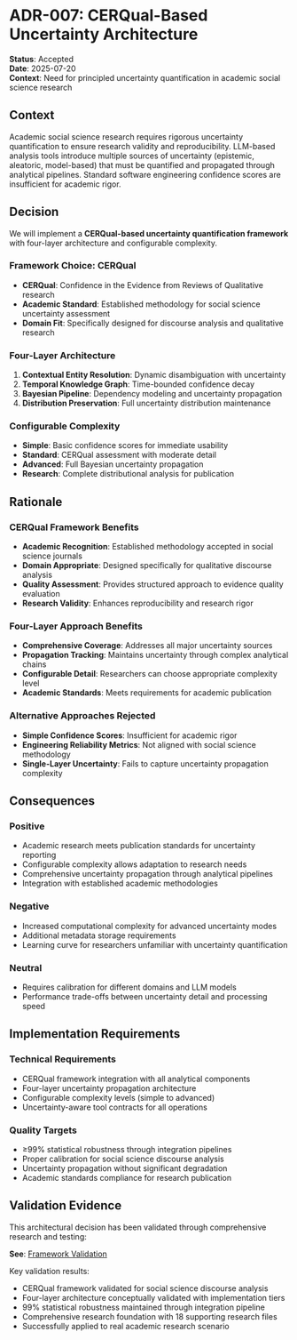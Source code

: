 # ADR-007: CERQual-Based Uncertainty Architecture

**Status**: Accepted  
**Date**: 2025-07-20  
**Context**: Need for principled uncertainty quantification in academic social science research

## Context

Academic social science research requires rigorous uncertainty quantification to ensure research validity and reproducibility. LLM-based analysis tools introduce multiple sources of uncertainty (epistemic, aleatoric, model-based) that must be quantified and propagated through analytical pipelines. Standard software engineering confidence scores are insufficient for academic rigor.

## Decision

We will implement a **CERQual-based uncertainty quantification framework** with four-layer architecture and configurable complexity.

### Framework Choice: CERQual
- **CERQual**: Confidence in the Evidence from Reviews of Qualitative research
- **Academic Standard**: Established methodology for social science uncertainty assessment
- **Domain Fit**: Specifically designed for discourse analysis and qualitative research

### Four-Layer Architecture

1. **Contextual Entity Resolution**: Dynamic disambiguation with uncertainty
2. **Temporal Knowledge Graph**: Time-bounded confidence decay
3. **Bayesian Pipeline**: Dependency modeling and uncertainty propagation
4. **Distribution Preservation**: Full uncertainty distribution maintenance

### Configurable Complexity
- **Simple**: Basic confidence scores for immediate usability
- **Standard**: CERQual assessment with moderate detail
- **Advanced**: Full Bayesian uncertainty propagation
- **Research**: Complete distributional analysis for publication

## Rationale

### CERQual Framework Benefits
- **Academic Recognition**: Established methodology accepted in social science journals
- **Domain Appropriate**: Designed specifically for qualitative discourse analysis
- **Quality Assessment**: Provides structured approach to evidence quality evaluation
- **Research Validity**: Enhances reproducibility and research rigor

### Four-Layer Approach Benefits
- **Comprehensive Coverage**: Addresses all major uncertainty sources
- **Propagation Tracking**: Maintains uncertainty through complex analytical chains
- **Configurable Detail**: Researchers can choose appropriate complexity level
- **Academic Standards**: Meets requirements for academic publication

### Alternative Approaches Rejected
- **Simple Confidence Scores**: Insufficient for academic rigor
- **Engineering Reliability Metrics**: Not aligned with social science methodology
- **Single-Layer Uncertainty**: Fails to capture uncertainty propagation complexity

## Consequences

### Positive
- Academic research meets publication standards for uncertainty reporting
- Configurable complexity allows adaptation to research needs
- Comprehensive uncertainty propagation through analytical pipelines
- Integration with established academic methodologies

### Negative
- Increased computational complexity for advanced uncertainty modes
- Additional metadata storage requirements
- Learning curve for researchers unfamiliar with uncertainty quantification

### Neutral
- Requires calibration for different domains and LLM models
- Performance trade-offs between uncertainty detail and processing speed

## Implementation Requirements

### Technical Requirements
- CERQual framework integration with all analytical components
- Four-layer uncertainty propagation architecture
- Configurable complexity levels (simple to advanced)
- Uncertainty-aware tool contracts for all operations

### Quality Targets
- ≥99% statistical robustness through integration pipelines
- Proper calibration for social science discourse analysis
- Uncertainty propagation without significant degradation
- Academic standards compliance for research publication

## Validation Evidence

This architectural decision has been validated through comprehensive research and testing:

**See**: [Framework Validation](adr-004-uncertainty-metrics/validation/framework-validation.md)

Key validation results:
- CERQual framework validated for social science discourse analysis
- Four-layer architecture conceptually validated with implementation tiers
- 99% statistical robustness maintained through integration pipeline
- Comprehensive research foundation with 18 supporting research files
- Successfully applied to real academic research scenario